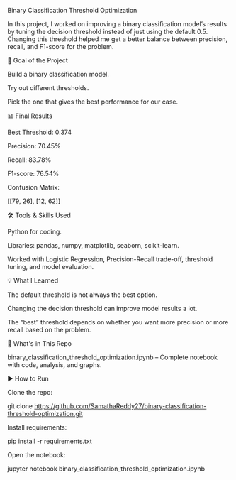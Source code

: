 Binary Classification Threshold Optimization

In this project, I worked on improving a binary classification model’s results by tuning the decision threshold instead of just using the default 0.5.
Changing this threshold helped me get a better balance between precision, recall, and F1-score for the problem.

🔹 Goal of the Project

Build a binary classification model.

Try out different thresholds.

Pick the one that gives the best performance for our case.

📊 Final Results

Best Threshold: 0.374

Precision: 70.45%

Recall: 83.78%

F1-score: 76.54%

Confusion Matrix:

[[79, 26],
 [12, 62]]

🛠 Tools & Skills Used

Python for coding.

Libraries: pandas, numpy, matplotlib, seaborn, scikit-learn.

Worked with Logistic Regression, Precision-Recall trade-off, threshold tuning, and model evaluation.

💡 What I Learned

The default threshold is not always the best option.

Changing the decision threshold can improve model results a lot.

The “best” threshold depends on whether you want more precision or more recall based on the problem.

📂 What's in This Repo

binary_classification_threshold_optimization.ipynb – Complete notebook with code, analysis, and graphs.

▶ How to Run

Clone the repo:

git clone https://github.com/SamathaReddy27/binary-classification-threshold-optimization.git


Install requirements:

pip install -r requirements.txt


Open the notebook:

jupyter notebook binary_classification_threshold_optimization.ipynb
